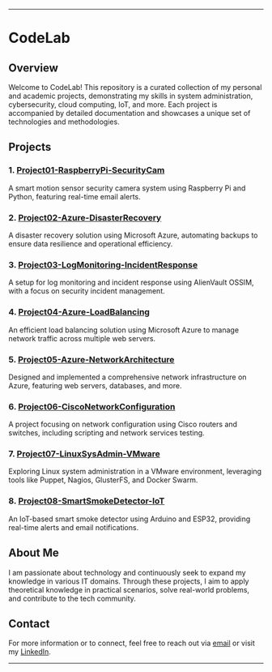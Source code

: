 ---

# CodeLab

## Overview

Welcome to CodeLab! This repository is a curated collection of my personal and academic projects, demonstrating my skills in system administration, cybersecurity, cloud computing, IoT, and more. Each project is accompanied by detailed documentation and showcases a unique set of technologies and methodologies.

## Projects

### 1. [Project01-RaspberryPi-SecurityCam](Project01-RaspberryPi-SecurityCam)
A smart motion sensor security camera system using Raspberry Pi and Python, featuring real-time email alerts.

### 2. [Project02-Azure-DisasterRecovery](Project02-Azure-DisasterRecovery)
A disaster recovery solution using Microsoft Azure, automating backups to ensure data resilience and operational efficiency.

### 3. [Project03-LogMonitoring-IncidentResponse](Project03-LogMonitoring-IncidentResponse)
A setup for log monitoring and incident response using AlienVault OSSIM, with a focus on security incident management.

### 4. [Project04-Azure-LoadBalancing](Project04-Azure-LoadBalancing)
An efficient load balancing solution using Microsoft Azure to manage network traffic across multiple web servers.

### 5. [Project05-Azure-NetworkArchitecture](Project05-Azure-NetworkArchitecture)
Designed and implemented a comprehensive network infrastructure on Azure, featuring web servers, databases, and more.

### 6. [Project06-CiscoNetworkConfiguration](Project06-CiscoNetworkConfiguration)
A project focusing on network configuration using Cisco routers and switches, including scripting and network services testing.

### 7. [Project07-LinuxSysAdmin-VMware](Project07-LinuxSysAdmin-VMware)
Exploring Linux system administration in a VMware environment, leveraging tools like Puppet, Nagios, GlusterFS, and Docker Swarm.

### 8. [Project08-SmartSmokeDetector-IoT](Project08-SmartSmokeDetector-IoT)
An IoT-based smart smoke detector using Arduino and ESP32, providing real-time alerts and email notifications.

## About Me

I am passionate about technology and continuously seek to expand my knowledge in various IT domains. Through these projects, I aim to apply theoretical knowledge in practical scenarios, solve real-world problems, and contribute to the tech community.

## Contact

For more information or to connect, feel free to reach out via [email](mailto:avipatel770@gmail.com) or visit my [LinkedIn](http://www.linkedin.com/in/patel-avi).

---